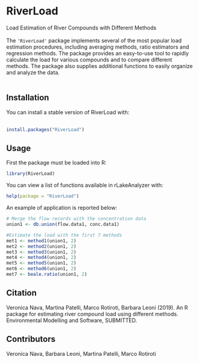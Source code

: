 # RiverLoad
Load Estimation of River Compounds with Different Methods<br><br>
The `'RiverLoad'` package implements several of the most popular load estimation procedures, including averaging methods, ratio estimators and regression methods. The package provides an easy-to-use tool to rapidly calculate the load for various compounds and to compare different methods. The package also supplies additional functions to easily organize and analyze the data.<br><br>

## Installation
You can install a stable version of RiverLoad with:<br><br>
```r
install.packages("RiverLoad")
```

## Usage
First the package must be loaded into R:
```r
library(RiverLoad)
```

You can view a list of functions available in rLakeAnalyzer with:
```r
help(package = "RiverLoad")
```

An example of application is reported below:

```r
# Merge the flow records with the concentration data
union1 <- db.union(flow.data1, conc.data1)

#Estimate the load with the first 7 methods
met1 <- method1(union1, 2)
met2 <- method2(union1, 2)
met3 <- method3(union1, 2)
met4 <- method4(union1, 2)
met5 <- method5(union1, 2)
met6 <- method6(union1, 2)
met7 <- beale.ratio(union1, 2)
```

## Citation
Veronica Nava, Martina Patelli, Marco Rotiroti, Barbara Leoni (2019).
  An R package for estimating river compound load using different
  methods. Environmental Modelling and Software, SUBMITTED.


## Contributors
Veronica Nava, Barbara Leoni, Martina Patelli, Marco Rotiroti
